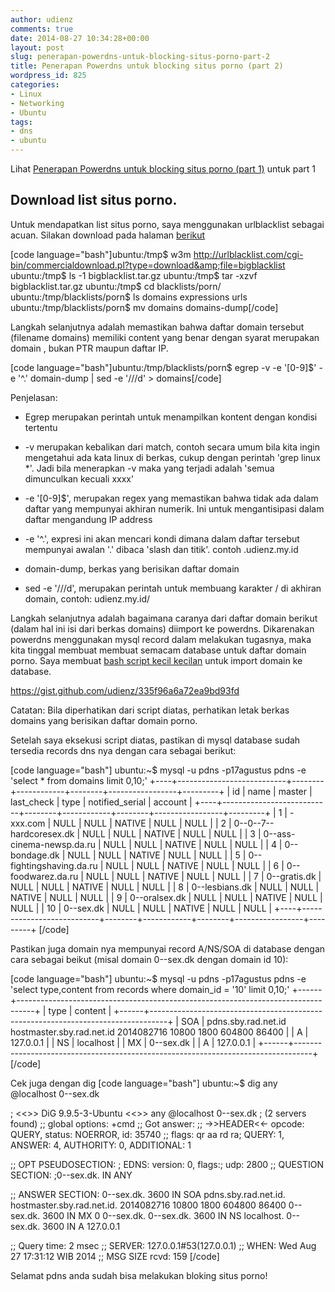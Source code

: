 ```yaml
---
author: udienz
comments: true
date: 2014-08-27 10:34:28+00:00
layout: post
slug: penerapan-powerdns-untuk-blocking-situs-porno-part-2
title: Penerapan Powerdns untuk blocking situs porno (part 2)
wordpress_id: 825
categories:
- Linux
- Networking
- Ubuntu
tags:
- dns
- ubuntu
---
```


Lihat [Penerapan Powerdns untuk blocking situs porno (part 1)](http://blog.mahyudd.in/2014/08/27/penerapan-powerdns-untuk-blocking-situs-porno-part-1.html) untuk part 1



## Download list situs porno.



Untuk mendapatkan list situs porno, saya menggunakan urlblacklist sebagai acuan. Silakan download pada halaman [berikut](http://urlblacklist.com/cgi-bin/commercialdownload.pl?type=download&file=bigblacklist)

[code language="bash"]ubuntu:/tmp$ w3m http://urlblacklist.com/cgi-bin/commercialdownload.pl?type=download&amp;file=bigblacklist
ubuntu:/tmp$ ls -1
bigblacklist.tar.gz
ubuntu:/tmp$ tar -xzvf bigblacklist.tar.gz
ubuntu:/tmp$ cd blacklists/porn/
ubuntu:/tmp/blacklists/porn$ ls
domains  expressions  urls
ubuntu:/tmp/blacklists/porn$ mv domains domains-dump[/code]

Langkah selanjutnya adalah memastikan bahwa daftar domain tersebut (filename domains) memiliki content yang benar dengan syarat merupakan domain , bukan PTR maupun daftar IP.

[code language="bash"]ubuntu:/tmp/blacklists/porn$ egrep -v -e '[0-9]$' -e '^\.' domain-dump |  sed -e '/\//d' > domains[/code]

Penjelasan:




    
  * Egrep merupakan perintah untuk menampilkan kontent dengan kondisi tertentu

    
  * -v merupakan kebalikan dari match, contoh secara umum bila kita ingin mengetahui ada kata linux di berkas, cukup dengan perintah 'grep linux *'. Jadi bila menerapkan -v maka yang terjadi adalah 'semua dimunculkan kecuali xxxx'

    
  * -e '[0-9]$', merupakan regex yang memastikan bahwa tidak ada dalam daftar yang mempunyai akhiran numerik. Ini untuk mengantisipasi dalam daftar mengandung IP address

    
  * -e '^\.', expresi ini akan mencari kondi dimana dalam daftar tersebut mempunyai awalan '\.' dibaca 'slash dan titik'. contoh \.udienz.my.id

    
  * domain-dump, berkas yang berisikan daftar domain

    
  * sed -e '/\//d', merupakan perintah untuk membuang karakter / di akhiran domain, contoh: udienz.my.id/



Langkah selanjutnya adalah bagaimana caranya dari daftar domain berikut (dalam hal ini isi dari berkas domains) diimport ke powerdns. Dikarenakan powerdns menggunakan mysql record dalam melakukan tugasnya, maka kita tinggal membuat membuat semacam database untuk daftar domain porno. Saya membuat [bash script kecil kecilan](https://gist.github.com/udienz/335f96a6a72ea9bd93fd) untuk import domain ke database.

https://gist.github.com/udienz/335f96a6a72ea9bd93fd

Catatan: Bila diperhatikan dari script diatas, perhatikan letak berkas domains yang berisikan daftar domain porno.

Setelah saya eksekusi script diatas, pastikan di mysql database sudah tersedia records dns nya dengan cara sebagai berikut:

[code language="bash"]
ubuntu:~$ mysql -u pdns -p17agustus pdns -e 'select * from domains limit 0,10;'
+----+---------------------------+--------+------------+--------+-----------------+---------+
| id | name                      | master | last_check | type   | notified_serial | account |
+----+---------------------------+--------+------------+--------+-----------------+---------+
|  1 | -xxx.com                  | NULL   |       NULL | NATIVE |            NULL | NULL    |
|  2 | 0--0--7--hardcoresex.dk   | NULL   |       NULL | NATIVE |            NULL | NULL    |
|  3 | 0--ass-cinema-newsp.da.ru | NULL   |       NULL | NATIVE |            NULL | NULL    |
|  4 | 0--bondage.dk             | NULL   |       NULL | NATIVE |            NULL | NULL    |
|  5 | 0--fightingshaving.da.ru  | NULL   |       NULL | NATIVE |            NULL | NULL    |
|  6 | 0--foodwarez.da.ru        | NULL   |       NULL | NATIVE |            NULL | NULL    |
|  7 | 0--gratis.dk              | NULL   |       NULL | NATIVE |            NULL | NULL    |
|  8 | 0--lesbians.dk            | NULL   |       NULL | NATIVE |            NULL | NULL    |
|  9 | 0--oralsex.dk             | NULL   |       NULL | NATIVE |            NULL | NULL    |
| 10 | 0--sex.dk                 | NULL   |       NULL | NATIVE |            NULL | NULL    |
+----+---------------------------+--------+------------+--------+-----------------+---------+
[/code]

Pastikan juga domain nya mempunyai record A/NS/SOA di database dengan cara sebagai beikut (misal domain 0--sex.dk dengan domain id 10):

[code language="bash"]
ubuntu:~$ mysql -u pdns -p17agustus pdns -e 'select type,content from records where domain_id = '10' limit 0,10;'
+------+----------------------------------------------------------------------------------+
| type | content                                                                          |
+------+----------------------------------------------------------------------------------+
| SOA  | pdns.sby.rad.net.id hostmaster.sby.rad.net.id 2014082716 10800 1800 604800 86400 |
| A    | 127.0.0.1                                                                        |
| NS   | localhost                                                                        |
| MX   | 0--sex.dk                                                                        |
| A    | 127.0.0.1                                                                        |
+------+----------------------------------------------------------------------------------+
[/code]

Cek juga dengan dig
[code language="bash"]
ubuntu:~$ dig any @localhost 0--sex.dk

; <<>> DiG 9.9.5-3-Ubuntu <<>> any @localhost 0--sex.dk
; (2 servers found)
;; global options: +cmd
;; Got answer:
;; ->>HEADER<<- opcode: QUERY, status: NOERROR, id: 35740
;; flags: qr aa rd ra; QUERY: 1, ANSWER: 4, AUTHORITY: 0, ADDITIONAL: 1

;; OPT PSEUDOSECTION:
; EDNS: version: 0, flags:; udp: 2800
;; QUESTION SECTION:
;0--sex.dk.			IN	ANY

;; ANSWER SECTION:
0--sex.dk.		3600	IN	SOA	pdns.sby.rad.net.id. hostmaster.sby.rad.net.id. 2014082716 10800 1800 604800 86400
0--sex.dk.		3600	IN	MX	0 0--sex.dk.
0--sex.dk.		3600	IN	NS	localhost.
0--sex.dk.		3600	IN	A	127.0.0.1

;; Query time: 2 msec
;; SERVER: 127.0.0.1#53(127.0.0.1)
;; WHEN: Wed Aug 27 17:31:12 WIB 2014
;; MSG SIZE  rcvd: 159
[/code]

Selamat pdns anda sudah bisa melakukan bloking situs porno!
